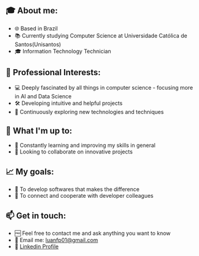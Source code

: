 ## 🎓 About me:
* 🌐 Based in Brazil
* 📚 Currently studying Computer Science at Universidade Católica de Santos(Unisantos)
* 🎓 Information Technology Technician

## 💭 Professional Interests:
* 💻 Deeply fascinated by all things in computer science - focusing more in AI and Data Science
* 🛠️ Developing intuitive and helpful projects
* 🔖 Continuously exploring new technologies and techniques

## 🧠 What I'm up to:
* 📖 Constantly learning and improving my skills in general
* 🔎 Looking to collaborate on innovative projects

## 📈 My goals:
* 🌠 To develop softwares that makes the difference
* 🛜 To connect and cooperate with developer colleagues

## 📫 Get in touch:
* 🆓 Feel free to contact me and ask anything you want to know
* 📧 Email me: luanfp01@gmail.com
* 🔗 [Linkedin Profile](www.linkedin.com/in/luan-felix-pereira-060991257)
<!---
luancoding220/luancoding220 is a ✨ special ✨ repository because its `README.md` (this file) appears on your GitHub profile.
You can click the Preview link to take a look at your changes.
--->
